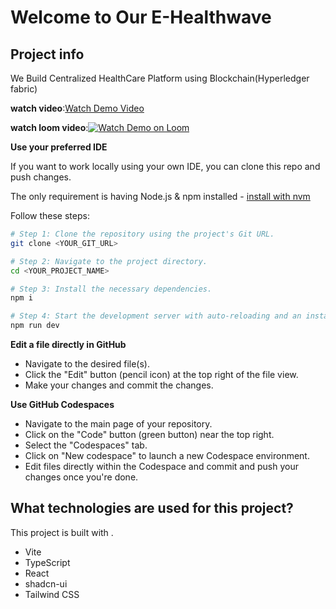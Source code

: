 # Welcome to Our E-Healthwave

## Project info

We Build Centralized HealthCare Platform using Blockchain(Hyperledger fabric)

**watch video**:[Watch Demo Video](loom-video-vidburner.com.mp4)

**watch loom video**:[![Watch Demo on Loom](https://cdn.loom.com/sessions/thumbnails/6c2fc4db4d7e4cb7b7fde1c4a7b0cdf6-with-play.gif)](https://www.loom.com/share/6c2fc4db4d7e4cb7b7fde1c4a7b0cdf6?sid=cd28b175-21b6-4c5a-b07c-b6ffa405e57c)




**Use your preferred IDE**

If you want to work locally using your own IDE, you can clone this repo and push changes. 

The only requirement is having Node.js & npm installed - [install with nvm](https://github.com/nvm-sh/nvm#installing-and-updating)

Follow these steps:

```sh
# Step 1: Clone the repository using the project's Git URL.
git clone <YOUR_GIT_URL>

# Step 2: Navigate to the project directory.
cd <YOUR_PROJECT_NAME>

# Step 3: Install the necessary dependencies.
npm i

# Step 4: Start the development server with auto-reloading and an instant preview.
npm run dev
```

**Edit a file directly in GitHub**

- Navigate to the desired file(s).
- Click the "Edit" button (pencil icon) at the top right of the file view.
- Make your changes and commit the changes.

**Use GitHub Codespaces**

- Navigate to the main page of your repository.
- Click on the "Code" button (green button) near the top right.
- Select the "Codespaces" tab.
- Click on "New codespace" to launch a new Codespace environment.
- Edit files directly within the Codespace and commit and push your changes once you're done.

## What technologies are used for this project?

This project is built with .

- Vite
- TypeScript
- React
- shadcn-ui
- Tailwind CSS

